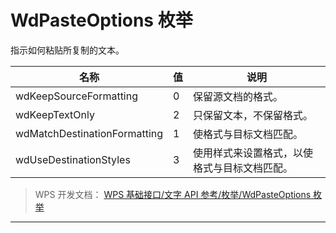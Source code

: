 # WdPasteOptions 枚举

指示如何粘贴所复制的文本。

| 名称                         | 值  | 说明                                         |
|------------------------------|-----|----------------------------------------------|
| wdKeepSourceFormatting       | 0   | 保留源文档的格式。                           |
| wdKeepTextOnly               | 2   | 只保留文本，不保留格式。                     |
| wdMatchDestinationFormatting | 1   | 使格式与目标文档匹配。                       |
| wdUseDestinationStyles       | 3   | 使用样式来设置格式，以使格式与目标文档匹配。 |

> WPS 开发文档： [WPS 基础接口/文字 API 参考/枚举/WdPasteOptions 枚举](https://qn.cache.wpscdn.cn/encs/doc/office_v19/topics/WPS%20%E5%9F%BA%E7%A1%80%E6%8E%A5%E5%8F%A3/%E6%96%87%E5%AD%97%20API%20%E5%8F%82%E8%80%83/%E6%9E%9A%E4%B8%BE/WdPasteOptions%20%E6%9E%9A%E4%B8%BE.html)

------------------------------------------------------------------------

